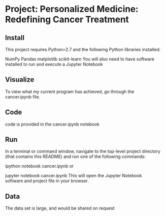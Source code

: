 # Project: Personalized Medicine: Redefining Cancer Treatment

## Install

This project requires Python>2.7 and the following Python libraries installed:

NumPy Pandas matplotlib scikit-learn You will also need to have software installed to run and execute a Jupyter Notebook

## Visualize

To view what my current program has achieved, go through the cancer.ipynb file.

## Code

code is provided in the cancer.ipynb notebook

## Run

In a terminal or command window, navigate to the top-level project directory (that contains this README) and run one of the following commands:

ipython notebook cancer.ipynb or

jupyter notebook cancer.ipynb This will open the Jupyter Notebook software and project file in your browser.

## Data

The data set is large, and would be shared on request
